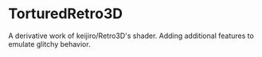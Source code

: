 # TorturedRetro3D
A derivative work of keijiro/Retro3D's shader. Adding additional features to
emulate glitchy behavior.
